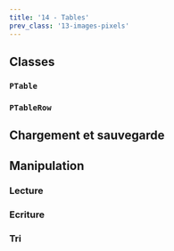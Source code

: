 ```yaml
---
title: '14 - Tables'
prev_class: '13-images-pixels'
---
```


## Classes
### `PTable`
### `PTableRow`
## Chargement et sauvegarde
## Manipulation
### Lecture
### Ecriture
### Tri

